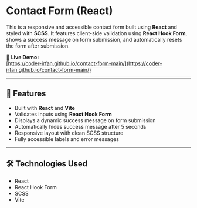 # Contact Form (React)

This is a responsive and accessible contact form built using **React** and styled with **SCSS**. It features client-side validation using **React Hook Form**, shows a success message on form submission, and automatically resets the form after submission.

🔗 **Live Demo:**  
[https://coder-irfan.github.io/contact-form-main/](https://coder-irfan.github.io/contact-form-main/)

---

## 🚀 Features

- Built with **React** and **Vite**
- Validates inputs using **React Hook Form**
- Displays a dynamic success message on form submission
- Automatically hides success message after 5 seconds
- Responsive layout with clean SCSS structure
- Fully accessible labels and error messages

---

## 🛠️ Technologies Used

- React
- React Hook Form
- SCSS
- Vite
